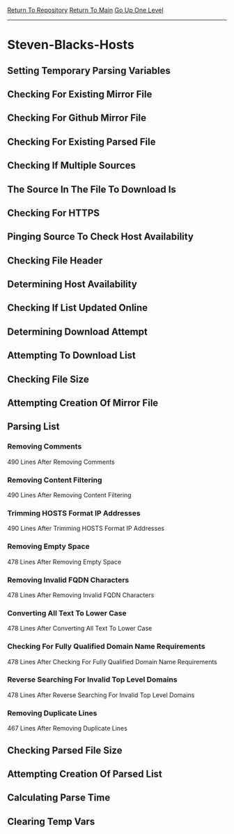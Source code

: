 [Return To Repository](https://github.com/deathbybandaid/piholeparser/)
[Return To Main](https://github.com/deathbybandaid/piholeparser/blob/master/RecentRunLogs/Mainlog.md)
[Go Up One Level](https://github.com/deathbybandaid/piholeparser/blob/master/RecentRunLogs/TopLevelScripts/30-Processing-External-Blacklists.md)
____________________________________
# Steven-Blacks-Hosts
## Setting Temporary Parsing Variables
## Checking For Existing Mirror File
## Checking For Github Mirror File
## Checking For Existing Parsed File
## Checking If Multiple Sources
## The Source In The File To Download Is
## Checking For HTTPS
## Pinging Source To Check Host Availability
## Checking File Header
## Determining Host Availability
## Checking If List Updated Online
## Determining Download Attempt
## Attempting To Download List
## Checking File Size
## Attempting Creation Of Mirror File
## Parsing List
### Removing Comments
490 Lines After Removing Comments
### Removing Content Filtering
490 Lines After Removing Content Filtering
### Trimming HOSTS Format IP Addresses
490 Lines After Trimming HOSTS Format IP Addresses
### Removing Empty Space
478 Lines After Removing Empty Space
### Removing Invalid FQDN Characters
478 Lines After Removing Invalid FQDN Characters
### Converting All Text To Lower Case
478 Lines After Converting All Text To Lower Case
### Checking For Fully Qualified Domain Name Requirements
478 Lines After Checking For Fully Qualified Domain Name Requirements
### Reverse Searching For Invalid Top Level Domains
478 Lines After Reverse Searching For Invalid Top Level Domains
### Removing Duplicate Lines
467 Lines After Removing Duplicate Lines
## Checking Parsed File Size
## Attempting Creation Of Parsed List
## Calculating Parse Time
## Clearing Temp Vars

